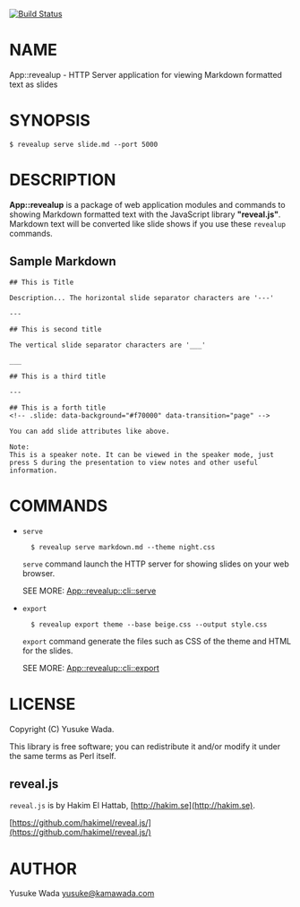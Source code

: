 [![Build Status](https://travis-ci.org/yusukebe/App-revealup.svg?branch=master)](https://travis-ci.org/yusukebe/App-revealup)
# NAME

App::revealup - HTTP Server application for viewing Markdown formatted text as slides

# SYNOPSIS

    $ revealup serve slide.md --port 5000

# DESCRIPTION

**App::revealup** is a package of web application modules and commands to showing Markdown formatted text with the JavaScript library **"reveal.js"**. Markdown text will be converted like slide shows if you use these `revealup` commands.

## Sample Markdown

    ## This is Title
    
    Description... The horizontal slide separator characters are '---'
    
    ---
    
    ## This is second title
    
    The vertical slide separator characters are '___'
    
    ___
    
    ## This is a third title

    ---

    ## This is a forth title
    <!-- .slide: data-background="#f70000" data-transition="page" -->
    
    You can add slide attributes like above.

    Note:
    This is a speaker note. It can be viewed in the speaker mode, just press S during the presentation to view notes and other useful information.

# COMMANDS

- `serve`

        $ revealup serve markdown.md --theme night.css

    `serve` command launch the HTTP server for showing slides on your web browser.

    SEE MORE: [App::revealup::cli::serve](https://metacpan.org/pod/App::revealup::cli::serve)

- `export`

        $ revealup export theme --base beige.css --output style.css

    `export` command generate the files such as CSS of the theme and HTML for the slides.

    SEE MORE: [App::revealup::cli::export](https://metacpan.org/pod/App::revealup::cli::export)

# LICENSE

Copyright (C) Yusuke Wada.

This library is free software; you can redistribute it and/or modify
it under the same terms as Perl itself.

## reveal.js

`reveal.js` is by Hakim El Hattab, [http://hakim.se](http://hakim.se).

[https://github.com/hakimel/reveal.js/](https://github.com/hakimel/reveal.js/)

# AUTHOR

Yusuke Wada <yusuke@kamawada.com>
